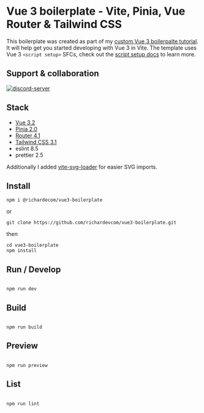 # Vue 3 boilerplate - Vite, Pinia, Vue Router & Tailwind CSS

This boilerplate was created as part of my [custom Vue 3 boilerpalte tutorial](https://medium.com/@richardevcom/custom-vue3-boilerplate-9635806acde3). It will help get you started developing with Vue 3 in Vite. The template uses Vue 3 `<script setup>` SFCs, check out the [script setup docs](https://v3.vuejs.org/api/sfc-script-setup.html#sfc-script-setup) to learn more.

## Support & collaboration

[![discord-server](https://img.shields.io/discord/852916497314742362?color=%238A48FF&label=DISCORD%20SERVER&logo=data%3Aimage%2Fpng%3Bbase64%2CiVBORw0KGgoAAAANSUhEUgAAANUAAADwCAMAAACg%2F9E0AAAAdVBMVEUAAAD%2F%2F%2F%2F%2F%2F%2F%2F%2F%2F%2F%2F%2F%2F%2F%2F%2F%2F%2F%2F%2F%2F%2F%2F%2F%2F%2F%2F%2F%2F%2F%2F%2F%2F%2F%2F%2F%2F%2F%2F%2F%2F%2F%2F%2F%2F%2F%2F%2F%2F%2F%2F%2F%2F%2F%2F%2F%2F%2F%2F%2F%2F%2F%2F%2F%2F%2F%2F%2F%2F%2F%2F%2F%2F%2F%2F%2F%2F%2F%2F%2F%2F%2F%2F%2F%2F%2F%2F%2F%2F%2F%2F%2F%2F%2F%2F%2F%2F%2F%2F%2F%2F%2F%2F%2F%2F%2F%2F%2F%2F%2F%2F%2F%2F%2F%2F%2F%2F%2F%2F%2F%2F%2F%2F%2F%2F%2F%2F%2F%2F%2F%2F%2F%2F%2F%2F%2F%2F%2F%2F%2F%2F%2F%2F%2F%2F%2F%2F%2F%2F%2F%2Fli2ZAAAAAJnRSTlMAAAEQESAhMDFAQU9QUV9gYW9wf4CPkJ6foK6vsL6%2Fzs%2Fe3%2B7v%2FrenROgAAAZMSURBVHja7MGBAAAAAICg%2FakXqQIAAAAAAObejFejx2EgbjAmiIY1u5sLDgETjJj3f8Tj446Wxe3XMHbaKL%2F%2FDSuPNJES7e8Txnt6Op7nOklwJ8KP86r4gzgWwR80T%2BLPIFFMBe9kx1LwzpbG8JsavUTUJFbEKyWNv6KZPDNqMi9VRZ7khwspKT5HGqWqJPuxvMuKL8mNUlXoevOHhyR1SO1iCf6KHquYzIqadrEyvqMkOUimZ0HNLrF8%2BMC7ioA9lFvoL1PGTvL%2FgYxxmlPeSi1vKTmneYoy%2FBfigp0k6SuTYj9xTptiH7qtU0TN8YINs%2BI8aAo9Yso4G%2B1xhYLzUbxrY8EZ%2Bcc1EXFOxHj%2BETlI5J%2F9HBxxXqR9QL1SDj5xZiZHEXBqNBi2is4DasTZkYtZBW0YT5yfie8qrmQYCyyQDLg6gVxMKsLdBbigWAVW2IgHsAFuF5QKKFeUCnhcUCpA%2FQWlAib7UrFiRVjjYV8qzgZH2OPGf%2Fez3A0OsIgQzbp5sQJsIheUCpiN2zrxJI6osd82bbBKIWzdAGLYKwhz9wrDeLteQfhFhmWy2b6C8IsZtpmJvuL8qNG30EQKLrBO4hPQVosrsI9YTEAiBQvsowbbdSIFZ1yB2dy8SMyOAdcg9BpCdL1L8C4M41LAoykOwbkg96X0%2BpCwgiTfvftAFnDklzofc59xREFRxmqcWciYXpHSob0QUCze1UTtMsVO7d7%2BAMPUZbFLxX3KqK3entmg2sPSwX3BoI2FpWxQ7WENnfeO%2FM7jxBKbtN8NWxiy9zSxHTr1WfDLLSm09v8UW7osYwblC4soq5XZxSMWQCZ%2BGhn47G1LnhLcN3ilW8HxiBXKR3tVcRNSrE%2FyVcXc8nDEVulMO03osrpbDtmq2lizyPTqWnWr%2FVNQWbOY%2ByyPvx2z1xdIs3hze9D2sqLuPJLPBOmzZ%2Bj24MnuYmU03kHuswdMdqgb0xfvYG2PijLBwl0G%2BvwrYzsoKpAvzfxPZiDXMwkuVld444ar4dQeiAdl7IjsJROSC6gmYWWO7WDoczlEKiVuit7Yn0Nczsr9vIJ%2F2bkD5VZRKADDBw2xZE3duJi4ZiUF5Lz%2FI26dydxrbxomHCAzdfI9QKf%2FHLEMarPcBJnKu2f3%2F1yW6W1%2FnmbnJZCA%2BIxHsSR77WOmDyw5iDyfEzKT5LsVjhSVt4o%2BLNbgI2SWUeFf0CDJ3p9VJjoPRJIGJJKYDXiwLs1ZgUISSa3CM%2FNE7fFR%2F%2BT4DwdH%2Bjsx8m4W25okh3A1EvVwRnoWIYrw%2FIpSpZBMFt91sTeT5E%2F6%2B4RUKqYKz9ubLFa0Ey6Q11aHdCrupRjTFIx9adoqyo%2B5fYYf92uBQYzr2hRsLmOMFcWO%2FL5F7fl3mfQquunc7rZFsXn7%2B2iQzvTvggPwquknjGRgwvWZANfoVfWqelW9ql5VP8Krap17C4PrY15VP8YHfOD6KFCrrDrj%2BvwH%2F%2BL69HDE9TmCxPWRpHfGrcNncRbDNYQnPa4rq%2F45XbaryoHy%2FEoER7XwiffaZR%2BTLOGTdBhIQIVhTAVXzZizy42C%2FHUPh1JjELVhMAsdGGFMV2xjMIgGgLJ3wWfr8IvorUue1Inl0b2cQpc9zBqLEV1Qp5yYsydRLpv2gYOyNVzxC4ZRu7lrOTHt4suc0%2FOUlk07FboaOfwmXWQX8GawEWXO2fHAIa4JbQtfcI2BVHPzqLE6DNo5StFwEPAFY8VeIX1Q5HHN6%2BsmDHgtR%2BsebHPziLqG3z6x3MgJyYNa4mN4V7%2Bdu26U4tCNF%2Bvu1bmZHrpDvQxaXHrHCamDutFoDKbe4a6yEo2Up2EcL%2FpqHIdTJ5u64nAPaxUGs55fgxP2dwYSK5GyNQWfSod2SUitJ2yufAiXoeGQGp%2FIdwnCZZh%2FVIRvNJc7xmRdGjIoLT7IDRweV42O%2FnJVvJa%2BoPwa7eJHRabTNRG6OOQh4pvoXT3kMuZqmgnv%2BtIccuE2W9NM9C7nrYJww3Cn2Cbv6cQIOV38Jxrxyu8XGIecqm8vvQOpyXMhOvqugkR6T2kS4X8MTENmpSaMiaBarDDLIbfKLVaTgGwW538t5NdSrzyCeg7r4RlGehJB3XF4Bv68pP%2Fbg2MBAAAAgEH%2B1sPYUwEAAAAAAAAAAAAMAizJOkF8xEwmAAAAAElFTkSuQmCC&style=for-the-badge)](http://discord.gg/ZptSdXMPrM)

## Stack

- [Vue 3.2](https://vuejs.org/)
- [Pinia 2.0](https://pinia.vuejs.org/)
- [Router 4.1](https://router.vuejs.org/)
- [Tailwind CSS 3.1](https://tailwindcss.com/)
- eslint 8.5
- prettier 2.5

Additionally I added [vite-svg-loader](https://github.com/jpkleemans/vite-svg-loader) for easier SVG imports.

## Install

```
npm i @richardecom/vue3-boilerplate
```

or

```
git clone https://github.com/richardevcom/vue3-boilerplate.git
```

then

```
cd vue3-boilerplate
npm install
```

## Run / Develop

```

npm run dev

```

## Build

```

npm run build

```

## Preview

```

npm run preview

```

## List

```

npm run lint

```
